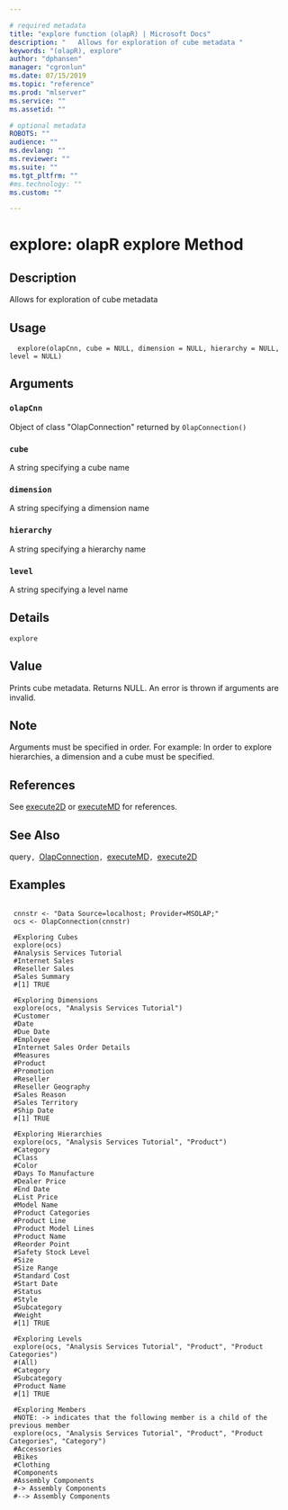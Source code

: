 ```yaml
--- 

# required metadata 
title: "explore function (olapR) | Microsoft Docs" 
description: "   Allows for exploration of cube metadata " 
keywords: "(olapR), explore" 
author: "dphansen" 
manager: "cgronlun" 
ms.date: 07/15/2019
ms.topic: "reference" 
ms.prod: "mlserver" 
ms.service: "" 
ms.assetid: "" 

# optional metadata 
ROBOTS: "" 
audience: "" 
ms.devlang: "" 
ms.reviewer: "" 
ms.suite: "" 
ms.tgt_pltfrm: "" 
#ms.technology: "" 
ms.custom: "" 

--- 
```




 # explore: olapR explore Method 

 ## Description

Allows for exploration of cube metadata



 ## Usage

```   
  explore(olapCnn, cube = NULL, dimension = NULL, hierarchy = NULL, level = NULL)

```


 ## Arguments



 ### `olapCnn`
 Object of class "OlapConnection" returned by `OlapConnection()` 


 ### `cube`
 A string specifying a cube name 


 ### `dimension`
 A string specifying a dimension name 


 ### `hierarchy`
 A string specifying a hierarchy name 


 ### `level`
 A string specifying a level name 




 ## Details

`explore` 



 ## Value

Prints cube metadata. Returns NULL.
An error is thrown if arguments are invalid.


 ## Note

Arguments must be specified in order. For example: In order to explore hierarchies, a dimension and a cube must be specified.



 ## References
  See [execute2D](Execute2D.md) or [executeMD](ExecuteMD.md) for references.  


 ## See Also

query`, `[OlapConnection](OlapConnection.md)`, `[executeMD](ExecuteMD.md)`, `[execute2D](Execute2D.md)


 ## Examples

 ```

  cnnstr <- "Data Source=localhost; Provider=MSOLAP;"
  ocs <- OlapConnection(cnnstr)

  #Exploring Cubes
  explore(ocs)
  #Analysis Services Tutorial
  #Internet Sales
  #Reseller Sales
  #Sales Summary
  #[1] TRUE

  #Exploring Dimensions
  explore(ocs, "Analysis Services Tutorial")
  #Customer
  #Date
  #Due Date
  #Employee
  #Internet Sales Order Details
  #Measures
  #Product
  #Promotion
  #Reseller
  #Reseller Geography
  #Sales Reason
  #Sales Territory
  #Ship Date
  #[1] TRUE

  #Exploring Hierarchies
  explore(ocs, "Analysis Services Tutorial", "Product")
  #Category
  #Class
  #Color
  #Days To Manufacture
  #Dealer Price
  #End Date
  #List Price
  #Model Name
  #Product Categories
  #Product Line
  #Product Model Lines
  #Product Name
  #Reorder Point
  #Safety Stock Level
  #Size
  #Size Range
  #Standard Cost
  #Start Date
  #Status
  #Style
  #Subcategory
  #Weight
  #[1] TRUE

  #Exploring Levels
  explore(ocs, "Analysis Services Tutorial", "Product", "Product Categories")
  #(All)
  #Category
  #Subcategory
  #Product Name
  #[1] TRUE

  #Exploring Members
  #NOTE: -> indicates that the following member is a child of the previous member
  explore(ocs, "Analysis Services Tutorial", "Product", "Product Categories", "Category")
  #Accessories
  #Bikes
  #Clothing
  #Components
  #Assembly Components
  #-> Assembly Components
  #--> Assembly Components
```

